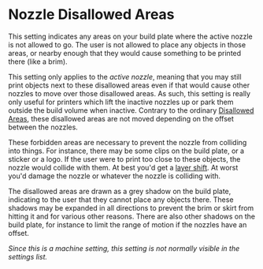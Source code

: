 Nozzle Disallowed Areas
====
This setting indicates any areas on your build plate where the active nozzle is not allowed to go. The user is not allowed to place any objects in those areas, or nearby enough that they would cause something to be printed there (like a brim).

This setting only applies to the *active nozzle*, meaning that you may still print objects next to these disallowed areas even if that would cause other nozzles to move over those disallowed areas. As such, this setting is really only useful for printers which lift the inactive nozzles up or park them outside the build volume when inactive. Contrary to the ordinary [Disallowed Areas](machine_disallowed_areas.md), these disallowed areas are not moved depending on the offset between the nozzles.

These forbidden areas are necessary to prevent the nozzle from colliding into things. For instance, there may be some clips on the build plate, or a sticker or a logo. If the user were to print too close to these objects, the nozzle would collide with them. At best you'd get a [layer shift](../troubleshooting/layer_shift.md). At worst you'd damage the nozzle or whatever the nozzle is colliding with.

The disallowed areas are drawn as a grey shadow on the build plate, indicating to the user that they cannot place any objects there. These shadows may be expanded in all directions to prevent the brim or skirt from hitting it and for various other reasons. There are also other shadows on the build plate, for instance to limit the range of motion if the nozzles have an offset.

*Since this is a machine setting, this setting is not normally visible in the settings list.*